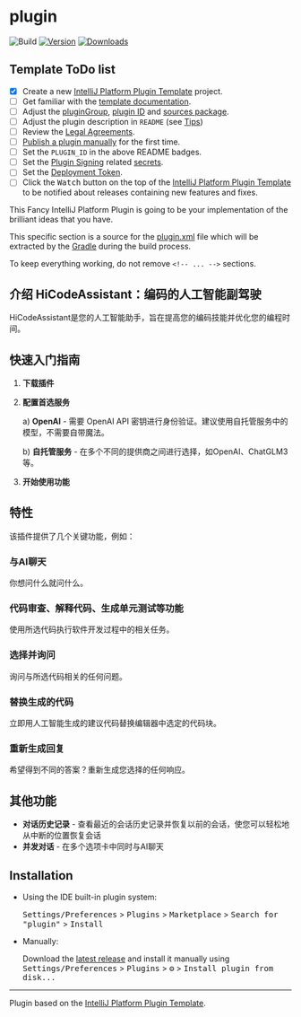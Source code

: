 # plugin

![Build](https://github.com/vauns/plugin/workflows/Build/badge.svg)
[![Version](https://img.shields.io/jetbrains/plugin/v/PLUGIN_ID.svg)](https://plugins.jetbrains.com/plugin/PLUGIN_ID)
[![Downloads](https://img.shields.io/jetbrains/plugin/d/PLUGIN_ID.svg)](https://plugins.jetbrains.com/plugin/PLUGIN_ID)

## Template ToDo list
- [x] Create a new [IntelliJ Platform Plugin Template][template] project.
- [ ] Get familiar with the [template documentation][template].
- [ ] Adjust the [pluginGroup](./gradle.properties), [plugin ID](./src/main/resources/META-INF/plugin.xml) and [sources package](./src/main/kotlin).
- [ ] Adjust the plugin description in `README` (see [Tips][docs:plugin-description])
- [ ] Review the [Legal Agreements](https://plugins.jetbrains.com/docs/marketplace/legal-agreements.html?from=IJPluginTemplate).
- [ ] [Publish a plugin manually](https://plugins.jetbrains.com/docs/intellij/publishing-plugin.html?from=IJPluginTemplate) for the first time.
- [ ] Set the `PLUGIN_ID` in the above README badges.
- [ ] Set the [Plugin Signing](https://plugins.jetbrains.com/docs/intellij/plugin-signing.html?from=IJPluginTemplate) related [secrets](https://github.com/JetBrains/intellij-platform-plugin-template#environment-variables).
- [ ] Set the [Deployment Token](https://plugins.jetbrains.com/docs/marketplace/plugin-upload.html?from=IJPluginTemplate).
- [ ] Click the <kbd>Watch</kbd> button on the top of the [IntelliJ Platform Plugin Template][template] to be notified about releases containing new features and fixes.

This Fancy IntelliJ Platform Plugin is going to be your implementation of the brilliant ideas that you have.

This specific section is a source for the [plugin.xml](/src/main/resources/META-INF/plugin.xml) file which will be extracted by the [Gradle](/build.gradle.kts) during the build process.

To keep everything working, do not remove `<!-- ... -->` sections.
<!-- Plugin description -->
## 介绍 HiCodeAssistant：编码的人工智能副驾驶

HiCodeAssistant是您的人工智能助手，旨在提高您的编码技能并优化您的编程时间。

## 快速入门指南

1. **下载插件**

2. **配置首选服务**

   a) **OpenAI** - 需要 OpenAI API 密钥进行身份验证。建议使用自托管服务中的模型，不需要自带魔法。

   b) **自托管服务** - 在多个不同的提供商之间进行选择，如OpenAI、ChatGLM3等。

3. **开始使用功能**

## 特性

该插件提供了几个关键功能，例如：

### 与AI聊天

你想问什么就问什么。

### 代码审查、解释代码、生成单元测试等功能

使用所选代码执行软件开发过程中的相关任务。

### 选择并询问

询问与所选代码相关的任何问题。

### 替换生成的代码

立即用人工智能生成的建议代码替换编辑器中选定的代码块。

### 重新生成回复

希望得到不同的答案？重新生成您选择的任何响应。

## 其他功能

- **对话历史记录** - 查看最近的会话历史记录并恢复以前的会话，使您可以轻松地从中断的位置恢复会话
- **并发对话** - 在多个选项卡中同时与AI聊天
<!-- Plugin description end -->

## Installation

- Using the IDE built-in plugin system:
  
  <kbd>Settings/Preferences</kbd> > <kbd>Plugins</kbd> > <kbd>Marketplace</kbd> > <kbd>Search for "plugin"</kbd> >
  <kbd>Install</kbd>
  
- Manually:

  Download the [latest release](https://github.com/vauns/plugin/releases/latest) and install it manually using
  <kbd>Settings/Preferences</kbd> > <kbd>Plugins</kbd> > <kbd>⚙️</kbd> > <kbd>Install plugin from disk...</kbd>


---
Plugin based on the [IntelliJ Platform Plugin Template][template].

[template]: https://github.com/JetBrains/intellij-platform-plugin-template
[docs:plugin-description]: https://plugins.jetbrains.com/docs/intellij/plugin-user-experience.html#plugin-description-and-presentation
